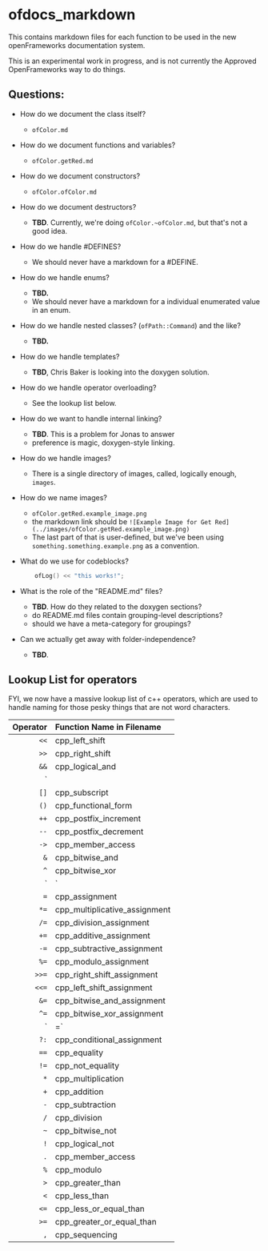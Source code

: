# ofdocs_markdown
This contains markdown files for each function to be used in the new openFrameworks documentation system.

This is an experimental work in progress, and is not currently the Approved OpenFrameworks way to do things.

## Questions:

* How do we document the class itself?
    - `ofColor.md`
* How do we document functions and variables?
    - `ofColor.getRed.md`
* How do we document constructors?
    - `ofColor.ofColor.md`
* How do we document destructors?
    - **TBD**. Currently, we're doing `ofColor.~ofColor.md`, but that's not a good idea.
* How do we handle #DEFINES?
    - We should never have a markdown for a #DEFINE.
* How do we handle enums?
    - **TBD.**
    - We should never have a markdown for a individual enumerated value in an enum.
* How do we handle nested classes?  (`ofPath::Command`) and the like?
    - **TBD.**
* How do we handle templates?
    - **TBD**, Chris Baker is looking into the doxygen solution.
* How do we handle operator overloading?
    - See the lookup list below.
* How do we want to handle internal linking?
    - **TBD**. This is a problem for Jonas to answer
    - preference is magic, doxygen-style linking.
* How do we handle images?
    - There is a single directory of images, called, logically enough, `images`. 
* How do we name images?
    - `ofColor.getRed.example_image.png`
    - the markdown link should be `![Example Image for Get Red](../images/ofColor.getRed.example_image.png)`
    - The last part of that is user-defined, but we've been using `something.something.example.png` as a convention.
* What do we use for codeblocks?
   
    ```cpp
        ofLog() << "this works!";
    ```
* What is the role of the "README.md" files?
    - **TBD**.  How do they related to the doxygen sections?
    - do README.md files contain grouping-level descriptions?
    - should we have a meta-category for groupings?
* Can we actually get away with folder-independence?
    - **TBD**. 


## Lookup List for operators

FYI, we now have a massive lookup list of c++ operators, which are used to handle naming for those pesky things that are not word characters.


|Operator| Function Name in Filename    |
|-------:|:------------------------------|
|  `<<`  | cpp_left_shift                |
|  `>>`  | cpp_right_shift               |
|  `&&`  | cpp_logical_and               |
|  `||`  | cpp_logical_or                |
|  `[]`  | cpp_subscript                 |
|  `()`  | cpp_functional_form           |
|  `++`  | cpp_postfix_increment         |
|  `--`  | cpp_postfix_decrement         |
|  `->`  | cpp_member_access             |
|  `&`   | cpp_bitwise_and               | 
|  `^`   | cpp_bitwise_xor               |
|  `|`   | cpp_bitwise_or                | 
|  `=`   | cpp_assignment                |
|  `*=`  | cpp_multiplicative_assignment |
|  `/=`  | cpp_division_assignment       |
|  `+=`  | cpp_additive_assignment       |
|  `-=`  | cpp_subtractive_assignment    |
|  `%=`  | cpp_modulo_assignment         |
|  `>>=` | cpp_right_shift_assignment    |
|  `<<=` | cpp_left_shift_assignment     |
|  `&=`  | cpp_bitwise_and_assignment    |
|  `^=`  | cpp_bitwise_xor_assignment    |
|  `|=`  | cpp_bitwise_or_assignment     |
|  `?:`  | cpp_conditional_assignment    |
|  `==`  | cpp_equality                  |
|  `!=`  | cpp_not_equality              |
|  `*`   | cpp_multiplication            |
|  `+`   | cpp_addition                  |
|  `-`   | cpp_subtraction               |
|  `/`   | cpp_division                  |
|  `~`   | cpp_bitwise_not               |
|  `!`   | cpp_logical_not               |
|  `.`   | cpp_member_access             |
|  `%`   | cpp_modulo                    |
|  `>`   | cpp_greater_than              |
|  `<`   | cpp_less_than                 |
|  `<=`  | cpp_less_or_equal_than        |
|  `>=`  | cpp_greater_or_equal_than     |
|  `,`   | cpp_sequencing                |
